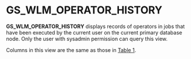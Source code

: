 # GS\_WLM\_OPERATOR\_HISTORY<a name="EN-US_TOPIC_0000001105042482"></a>

**GS\_WLM\_OPERATOR\_HISTORY**  displays records of operators in jobs that have been executed by the current user on the current primary database node. Only the user with sysadmin permission can query this view.

Columns in this view are the same as those in  [Table 1](gs_wlm_operator_info.md#en-us_topic_0283136785_en-us_topic_0237122263_en-us_topic_0111176227_table85181143511).

